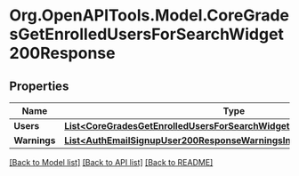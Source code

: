 # Org.OpenAPITools.Model.CoreGradesGetEnrolledUsersForSearchWidget200Response

## Properties

Name | Type | Description | Notes
------------ | ------------- | ------------- | -------------
**Users** | [**List&lt;CoreGradesGetEnrolledUsersForSearchWidget200ResponseUsersInner&gt;**](CoreGradesGetEnrolledUsersForSearchWidget200ResponseUsersInner.md) |  | 
**Warnings** | [**List&lt;AuthEmailSignupUser200ResponseWarningsInner&gt;**](AuthEmailSignupUser200ResponseWarningsInner.md) |  | [optional] 

[[Back to Model list]](../README.md#documentation-for-models) [[Back to API list]](../README.md#documentation-for-api-endpoints) [[Back to README]](../README.md)


